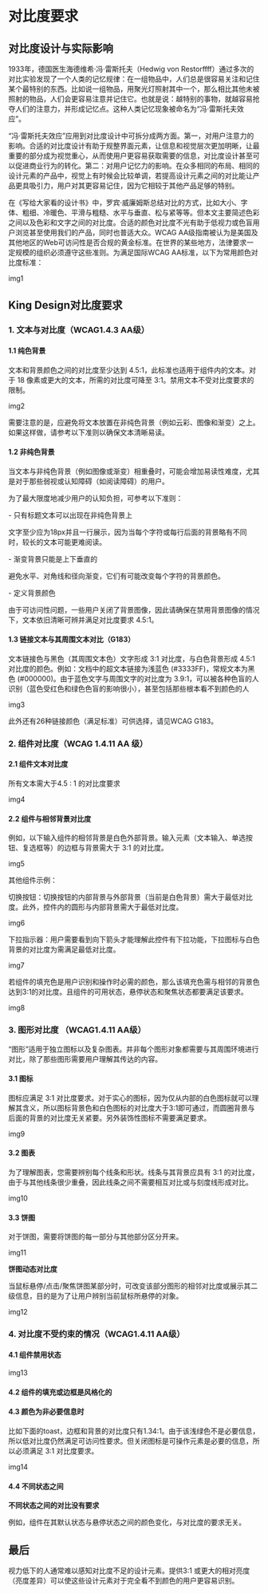 # 对⽐度要求



## 对⽐度设计与实际影响

1933年，德国医⽣海德维希·冯·雷斯托夫（Hedwig von Restorffff）通过多次的对⽐实验发现了⼀个⼈类的记忆规律：在⼀组物品中，⼈们总是很容易关注和记住某个最特别的东⻄。⽐如说⼀组物品，⽤聚光灯照射其中⼀个，那么相⽐其他未被照射的物品，⼈们会更容易注意并记住它。也就是说：越特别的事物，就越容易抢夺⼈们的注意⼒，并形成记忆点。这种⼈类记忆现象被命名为“冯·雷斯托夫效应”。



“冯·雷斯托夫效应”应⽤到对⽐度设计中可拆分成两⽅⾯。第⼀，对⽤户注意⼒的影响。合适的对⽐度设计有助于规整界⾯元素，让信息和视觉层次更加明晰，让最重要的部分成为视觉重⼼，从⽽使⽤户更容易获取需要的信息，对⽐度设计甚⾄可以促进商业⾏为的转化。第⼆：对⽤户记忆⼒的影响。在众多相同的布局、相同的设计元素的产品中，视觉上有时候会⽐较单调，若提⾼设计元素之间的对⽐能让产品更具吸引⼒，⽤户对其更容易记住，因为它相较于其他产品⾜够的特别。



在《写给⼤家看的设计书》中，罗宾·威廉姆斯总结对⽐的⽅式，⽐如⼤⼩、字体、粗细、冷暖⾊、平滑与粗糙、⽔平与垂直、松与紧等等。但本⽂主要简述⾊彩之间以及⾊彩和⽂字之间的对⽐度。合适的颜⾊对⽐度不光有助于低视⼒或⾊盲⽤户浏览甚⾄使⽤我们的产品，同时也普适⼤众。WCAG AA级指南被认为是美国及其他地区的Web可访问性是否合规的⻩⾦标准。在世界的某些地⽅，法律要求⼀定规模的组织必须遵守这些准则。为满⾜国际WCAG AA标准，以下为常⽤颜⾊对⽐度标准：



img1



## King Design对⽐度要求

### 1. ⽂本与对⽐度（WCAG1.4.3 AA级）

#### 1.1 纯⾊背景

⽂本和背景颜⾊之间的对⽐度⾄少达到 4.5:1，此标准也适⽤于组件内的⽂本。对于 18 像素或更⼤的⽂本，所需的对⽐度可降⾄ 3:1。禁⽤⽂本不受对⽐度要求的限制。



img2



需要注意的是，应避免将⽂本放置在⾮纯⾊背景（例如云彩、图像和渐变）之上。如果这样做，请参考以下准则以确保⽂本清晰易读。



#### 1.2 ⾮纯⾊背景

当⽂本与⾮纯⾊背景（例如图像或渐变）相重叠时，可能会增加易读性难度，尤其是对于那些弱视或认知障碍（如阅读障碍）的⽤户。

为了最⼤限度地减少⽤户的认知负担，可参考以下准则：

\- 只有标题⽂本可以出现在⾮纯⾊背景上

 ⽂字⾄少应为18px并且⼀⾏展示，因为当每个字符或每⾏后⾯的背景略有不同时，较⻓的⽂本可能更难阅读。



\- 渐变背景只能是上下垂直的

 避免⽔平、对⻆线和径向渐变，它们有可能改变每个字符的背景颜⾊。



\- 定义背景颜⾊

 由于可访问性问题，⼀些⽤户关闭了背景图像，因此请确保在禁⽤背景图像的情况下，⽂本依旧清晰可辨并满⾜对⽐度要求 4.5:1。



#### 1.3 链接⽂本与其周围⽂本对⽐（G183）

⽂本链接⾊与⿊⾊（其周围⽂本⾊）⽂字形成 3:1 对⽐度，与⽩⾊背景形成 4.5:1 对⽐度的颜⾊。例如：⽂档中的超⽂本链接为浅蓝⾊ (#3333FF)，常规⽂本为⿊⾊ (#000000)。由于蓝⾊⽂字与周围⽂字的对⽐度为 3.9:1，可以被各种⾊盲的⼈识别（蓝⾊受红⾊和绿⾊⾊盲的影响很⼩），甚⾄包括那些根本看不到颜⾊的⼈



img3



此外还有26种链接颜⾊（满⾜标准）可供选择，请⻅WCAG G183。



### 2. 组件对⽐度（WCAG 1.4.11 AA 级）

#### 2.1 组件⽂本对⽐度

所有⽂本需⼤于4.5 : 1 的对⽐度要求



img4



#### 2.2 组件与相邻背景对⽐度

例如，以下输⼊组件的相邻背景是⽩⾊外部背景。输⼊元素（⽂本输⼊、单选按钮、复选框等）的边框与背景需⼤于 3:1 的对⽐度。



img5



其他组件示例：

切换按钮：切换按钮的内部背景与外部背景（当前是⽩⾊背景）需⼤于最低对⽐度。此外，控件内的圆形与内部背景需⼤于最低对⽐度。



img6



下拉指示器：⽤户需要看到向下箭头才能理解此控件有下拉功能，下拉图标与⽩⾊背景的对⽐度为需满⾜最低对⽐度。



img7



若组件的填充⾊是⽤户识别和操作时必需的颜⾊，那么该填充⾊需与相邻的背景⾊达到3:1的对⽐度。且组件的可⽤状态，悬停状态和聚焦状态都要满⾜该要求。



img8



### 3. 图形对⽐度 （WCAG1.4.11 AA级）

“图形”适⽤于独⽴图标以及复杂图表。并⾮每个图形对象都需要与其周围环境进⾏对⽐，除了那些图形需要⽤户理解其传达的内容。



#### 3.1 图标

图标应满⾜ 3:1 对⽐度要求。对于实⼼的图标，因为仅从内部的⽩⾊图标就可以理解其含义，所以图标背景⾊和⽩⾊图标的对⽐度⼤于3:1即可通过，⽽圆圈背景与后⾯的背景的对⽐度⽆关紧要。另外装饰性图标不需要满⾜要求。



img9



#### 3.2 图表

为了理解图表，您需要辨别每个线条和形状。线条与其背景应具有 3:1 的对⽐度，由于与其他线条很少重叠，因此线条之间不需要相互对⽐或与刻度线形成对⽐。



img10



#### 3.3 饼图

对于饼图，需要将饼图的每⼀部分与其他部分区分开来。



img11



**饼图动态对⽐度**

当⿏标悬停/点击/聚焦饼图某部分时，可改变该部分图形的相邻对⽐度或展示其⼆级信息，⽬的是为了让⽤户辨别当前⿏标所悬停的对象。



img12



### 4. 对⽐度不受约束的情况（WCAG1.4.11 AA级）

#### 4.1 组件禁⽤状态



img13



#### 4.2 组件的填充或边框是⻛格化的



#### 4.3 颜⾊为⾮必要信息时

⽐如下⾯的toast，边框和背景的对⽐度只有1.34:1。由于该浅绿⾊不是必要信息，所以低对⽐度仍然满⾜可访问性要求。但关闭图标是可操作元素是必要的信息，所以必须满⾜ 3:1 对⽐度要求。



img14



#### 4.4 不同状态之间



**不同状态之间的对⽐没有要求**

例如，组件在其默认状态与悬停状态之间的颜⾊变化，与对⽐度的要求⽆关。



## 最后

视⼒低下的⼈通常难以感知对⽐度不⾜的设计元素。提供3:1 或更⼤的相对亮度（亮度差异）可以使这些设计元素对于完全看不到颜⾊的⽤户更容易识别。

